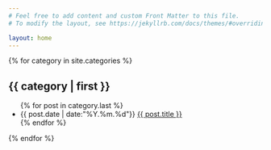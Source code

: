 ```yaml
---
# Feel free to add content and custom Front Matter to this file.
# To modify the layout, see https://jekyllrb.com/docs/themes/#overriding-theme-defaults

layout: home
---
```


{% for category in site.categories %}
<h2>{{ category | first }}</h2>
<ul class="arc-list">
    {% for post in category.last %}
        <li>{{ post.date | date:"%Y.%m.%d"}}  <a href="{{ post.url }}">{{ post.title }}</a></li>
    {% endfor %}
</ul>
{% endfor %}


